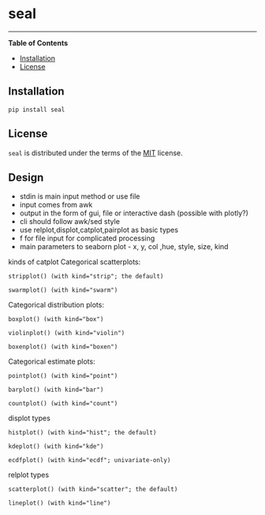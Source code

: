 # seal

-----

**Table of Contents**

- [Installation](#installation)
- [License](#license)

## Installation

```console
pip install seal
```

## License

`seal` is distributed under the terms of the [MIT](https://spdx.org/licenses/MIT.html) license.


## Design
- stdin is main input method or use file
- input comes from awk
- output in the form of gui, file or interactive dash (possible with plotly?)
- cli should follow awk/sed style
- use relplot,displot,catplot,pairplot as basic types
- f for file input for complicated processing
- main parameters to seaborn plot - x, y, col ,hue, style, size, kind

kinds of catplot
Categorical scatterplots:

    stripplot() (with kind="strip"; the default)

    swarmplot() (with kind="swarm")

Categorical distribution plots:

    boxplot() (with kind="box")

    violinplot() (with kind="violin")

    boxenplot() (with kind="boxen")

Categorical estimate plots:

    pointplot() (with kind="point")

    barplot() (with kind="bar")

    countplot() (with kind="count")

displot types

    histplot() (with kind="hist"; the default)

    kdeplot() (with kind="kde")

    ecdfplot() (with kind="ecdf"; univariate-only)

relplot types



    scatterplot() (with kind="scatter"; the default)

    lineplot() (with kind="line")
